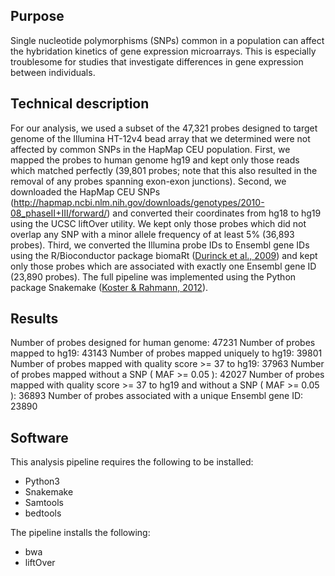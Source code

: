 ## Purpose

Single nucleotide polymorphisms (SNPs) common in a population can
affect the hybridation kinetics of gene expression microarrays. This
is especially troublesome for studies that investigate differences in
gene expression between individuals.

## Technical description

For our analysis, we used a subset of the 47,321 probes designed to
target genome of the Illumina HT-12v4 bead array that we determined
were not affected by common SNPs in the HapMap CEU population. First,
we mapped the probes to human genome hg19 and kept only those reads
which matched perfectly (39,801 probes; note that this also resulted
in the removal of any probes spanning exon-exon junctions). Second, we
downloaded the HapMap CEU SNPs
(http://hapmap.ncbi.nlm.nih.gov/downloads/genotypes/2010-08_phaseII+III/forward/)
and converted their coordinates from hg18 to hg19 using the UCSC
liftOver utility. We kept only those probes which did not overlap any
SNP with a minor allele frequency of at least 5% (36,893
probes). Third, we converted the Illumina probe IDs to Ensembl gene
IDs using the R/Bioconductor package biomaRt ([Durinck et al.,
2009][Durinck2009]) and kept only those probes which are associated
with exactly one Ensembl gene ID (23,890 probes). The full pipeline
was implemented using the Python package Snakemake ([Koster & Rahmann,
2012][Koster2012]).

[Durinck2009]: http://www.nature.com/nprot/journal/v4/n8/full/nprot.2009.97.html
[Koster2012]: http://bioinformatics.oxfordjournals.org/content/28/19/2520.long

## Results

Number of probes designed for human genome: 47231 
Number of probes mapped to hg19: 43143 
Number of probes mapped uniquely to hg19: 39801 
Number of probes mapped with quality score >= 37 to hg19: 37963 
Number of probes mapped without a SNP ( MAF >= 0.05 ): 42027 
Number of probes mapped with quality score >= 37 to hg19 and without a SNP ( MAF >= 0.05 ): 36893 
Number of probes associated with a unique Ensembl gene ID: 23890

## Software

This analysis pipeline requires the following to be installed:

* Python3
* Snakemake
* Samtools
* bedtools

The pipeline installs the following:

* bwa
* liftOver
